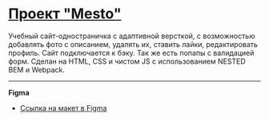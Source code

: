 # [Проект "Mesto"](https://ledybacer.github.io/mesto-project-bootcamp/)

Учебный сайт-одностраничка с адаптивной версткой, с возможностью добавлять фото с описанием, удалять их, ставить лайки, редактировать профиль. Сайт подключается к бэку. Так же есть попапы с валидацией форм. Сделан на HTML, CSS и чистом JS с использованием NESTED BEM и Webpack.

------

**Figma**

* [Ссылка на макет в Figma](https://www.figma.com/file/2cn9N9jSkmxD84oJik7xL7/JavaScript.-Sprint-4?node-id=0-1&t=0cUNn9JE4dXEwnQz-0)





